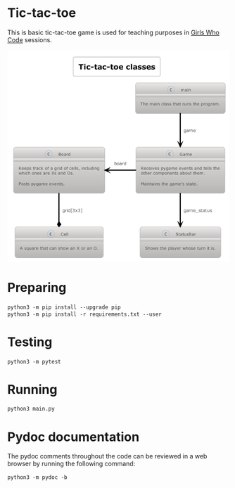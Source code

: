 # Tic-tac-toe

This is basic tic-tac-toe game is used for teaching purposes in [Girls Who Code](https://girlswhocode.com/) sessions. 

![Class diagram](docs/tic-tac-toe-classes.png)

# Preparing

```
python3 -m pip install --upgrade pip
python3 -m pip install -r requirements.txt --user
```

# Testing

```
python3 -m pytest
```

# Running

```
python3 main.py
```

# Pydoc documentation

The pydoc comments throughout the code can be reviewed in a web browser by running the following command:

```
python3 -m pydoc -b
```
